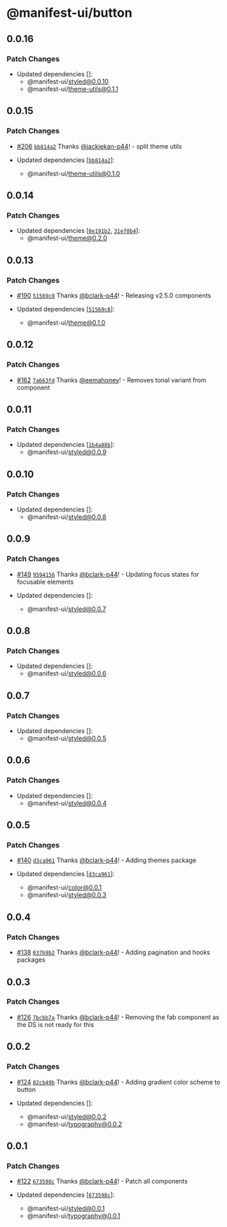 # @manifest-ui/button

## 0.0.16

### Patch Changes

- Updated dependencies []:
  - @manifest-ui/styled@0.0.10
  - @manifest-ui/theme-utils@0.1.1

## 0.0.15

### Patch Changes

- [#206](https://github.com/project44/manifest-ui/pull/206)
  [`bb814a2`](https://github.com/project44/manifest-ui/commit/bb814a2081e80f283074cc6b7103f24f377caf34)
  Thanks [@jackiekan-p44](https://github.com/jackiekan-p44)! - split theme utils

- Updated dependencies
  [[`bb814a2`](https://github.com/project44/manifest-ui/commit/bb814a2081e80f283074cc6b7103f24f377caf34)]:
  - @manifest-ui/theme-utils@0.1.0

## 0.0.14

### Patch Changes

- Updated dependencies
  [[`0e191b2`](https://github.com/project44/manifest-ui/commit/0e191b2e173c1653ac0b5a70b18b6ecf99ded59d),
  [`31ef0b4`](https://github.com/project44/manifest-ui/commit/31ef0b4eb5f0119e6425c66bdf295d40b4463caa)]:
  - @manifest-ui/theme@0.2.0

## 0.0.13

### Patch Changes

- [#190](https://github.com/project44/manifest-ui/pull/190)
  [`51569c8`](https://github.com/project44/manifest-ui/commit/51569c80ae817503a1b16aec80b917f65fbd84fe)
  Thanks [@bclark-p44](https://github.com/bclark-p44)! - Releasing v2.5.0 components

- Updated dependencies
  [[`51569c8`](https://github.com/project44/manifest-ui/commit/51569c80ae817503a1b16aec80b917f65fbd84fe)]:
  - @manifest-ui/theme@0.1.0

## 0.0.12

### Patch Changes

- [#162](https://github.com/project44/manifest-ui/pull/162)
  [`7a663fd`](https://github.com/project44/manifest-ui/commit/7a663fd052ea9a003caa8752a062903d37f268c2)
  Thanks [@eemahoney](https://github.com/eemahoney)! - Removes tonal variant from component

## 0.0.11

### Patch Changes

- Updated dependencies
  [[`1b4a88b`](https://github.com/project44/manifest-ui/commit/1b4a88b5cb40b4694feec637ff492a0d0a611c30)]:
  - @manifest-ui/styled@0.0.9

## 0.0.10

### Patch Changes

- Updated dependencies []:
  - @manifest-ui/styled@0.0.8

## 0.0.9

### Patch Changes

- [#149](https://github.com/project44/manifest-ui/pull/149)
  [`9594156`](https://github.com/project44/manifest-ui/commit/9594156cdbade533187258f63461a7d2cea198e1)
  Thanks [@bclark-p44](https://github.com/bclark-p44)! - Updating focus states for focusable
  elements

- Updated dependencies []:
  - @manifest-ui/styled@0.0.7

## 0.0.8

### Patch Changes

- Updated dependencies []:
  - @manifest-ui/styled@0.0.6

## 0.0.7

### Patch Changes

- Updated dependencies []:
  - @manifest-ui/styled@0.0.5

## 0.0.6

### Patch Changes

- Updated dependencies []:
  - @manifest-ui/styled@0.0.4

## 0.0.5

### Patch Changes

- [#140](https://github.com/project44/manifest-ui/pull/140)
  [`d3ca961`](https://github.com/project44/manifest-ui/commit/d3ca961f66d0d696b332ea688d98fac2fdf025e5)
  Thanks [@bclark-p44](https://github.com/bclark-p44)! - Adding themes package

- Updated dependencies
  [[`d3ca961`](https://github.com/project44/manifest-ui/commit/d3ca961f66d0d696b332ea688d98fac2fdf025e5)]:
  - @manifest-ui/color@0.0.1
  - @manifest-ui/styled@0.0.3

## 0.0.4

### Patch Changes

- [#138](https://github.com/project44/manifest-ui/pull/138)
  [`037b9b2`](https://github.com/project44/manifest-ui/commit/037b9b20937808e025b02658ab19267bdca7f8c1)
  Thanks [@bclark-p44](https://github.com/bclark-p44)! - Adding pagination and hooks packages

## 0.0.3

### Patch Changes

- [#126](https://github.com/project44/manifest-ui/pull/126)
  [`7bcbb7a`](https://github.com/project44/manifest-ui/commit/7bcbb7a1c32387b87a035bcf514f8a2049810ca8)
  Thanks [@bclark-p44](https://github.com/bclark-p44)! - Removing the fab component as the DS is not
  ready for this

## 0.0.2

### Patch Changes

- [#124](https://github.com/project44/manifest-ui/pull/124)
  [`82cb49b`](https://github.com/project44/manifest-ui/commit/82cb49b30afd4fa6dc75f3da7244eba5ca886ec9)
  Thanks [@bclark-p44](https://github.com/bclark-p44)! - Adding gradient color scheme to button

- Updated dependencies []:
  - @manifest-ui/styled@0.0.2
  - @manifest-ui/typography@0.0.2

## 0.0.1

### Patch Changes

- [#122](https://github.com/project44/manifest-ui/pull/122)
  [`673598c`](https://github.com/project44/manifest-ui/commit/673598c6ae79e667f2933a8adaf9fd763998e464)
  Thanks [@bclark-p44](https://github.com/bclark-p44)! - Patch all components

- Updated dependencies
  [[`673598c`](https://github.com/project44/manifest-ui/commit/673598c6ae79e667f2933a8adaf9fd763998e464)]:
  - @manifest-ui/styled@0.0.1
  - @manifest-ui/typography@0.0.1
